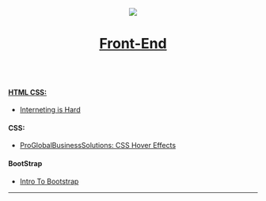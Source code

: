 <p align="center">
      <a href="https://skillicons.dev">
      <img src="https://skillicons.dev/icons?i=html,css,bootstrap" />
</p>
<h1 align="center">Front-End</h1>
</br>
</br>

#### HTML CSS:
- [Interneting is Hard](https://github.com/palomamorais-developer/interneting-is-hard)
#### CSS:
- [ProGlobalBusinessSolutions: CSS Hover Effects](https://www.proglobalbusinesssolutions.com/css-hover-effects/)
#### BootStrap
 - [Intro To Bootstrap](https://mdbootstrap.com/docs/standard/)
   
---
